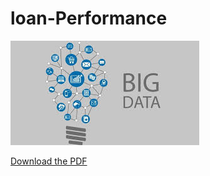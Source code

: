 # loan-Performance
![](https://github.com/vishalgwu/loan-Performance/blob/main/images.jpeg)

[Download the PDF](document.pdf)

